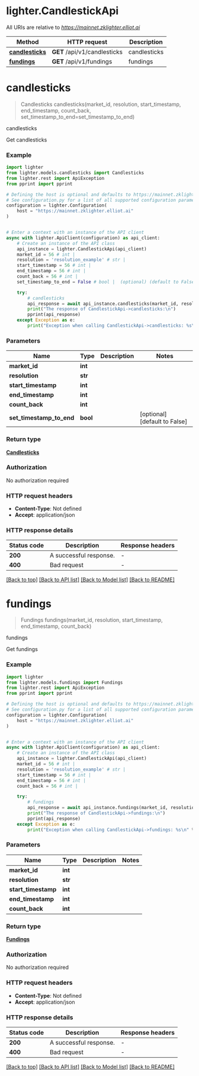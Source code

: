 # lighter.CandlestickApi

All URIs are relative to *https://mainnet.zklighter.elliot.ai*

Method | HTTP request | Description
------------- | ------------- | -------------
[**candlesticks**](CandlestickApi.md#candlesticks) | **GET** /api/v1/candlesticks | candlesticks
[**fundings**](CandlestickApi.md#fundings) | **GET** /api/v1/fundings | fundings


# **candlesticks**
> Candlesticks candlesticks(market_id, resolution, start_timestamp, end_timestamp, count_back, set_timestamp_to_end=set_timestamp_to_end)

candlesticks

Get candlesticks

### Example


```python
import lighter
from lighter.models.candlesticks import Candlesticks
from lighter.rest import ApiException
from pprint import pprint

# Defining the host is optional and defaults to https://mainnet.zklighter.elliot.ai
# See configuration.py for a list of all supported configuration parameters.
configuration = lighter.Configuration(
    host = "https://mainnet.zklighter.elliot.ai"
)


# Enter a context with an instance of the API client
async with lighter.ApiClient(configuration) as api_client:
    # Create an instance of the API class
    api_instance = lighter.CandlestickApi(api_client)
    market_id = 56 # int | 
    resolution = 'resolution_example' # str | 
    start_timestamp = 56 # int | 
    end_timestamp = 56 # int | 
    count_back = 56 # int | 
    set_timestamp_to_end = False # bool |  (optional) (default to False)

    try:
        # candlesticks
        api_response = await api_instance.candlesticks(market_id, resolution, start_timestamp, end_timestamp, count_back, set_timestamp_to_end=set_timestamp_to_end)
        print("The response of CandlestickApi->candlesticks:\n")
        pprint(api_response)
    except Exception as e:
        print("Exception when calling CandlestickApi->candlesticks: %s\n" % e)
```



### Parameters


Name | Type | Description  | Notes
------------- | ------------- | ------------- | -------------
 **market_id** | **int**|  | 
 **resolution** | **str**|  | 
 **start_timestamp** | **int**|  | 
 **end_timestamp** | **int**|  | 
 **count_back** | **int**|  | 
 **set_timestamp_to_end** | **bool**|  | [optional] [default to False]

### Return type

[**Candlesticks**](Candlesticks.md)

### Authorization

No authorization required

### HTTP request headers

 - **Content-Type**: Not defined
 - **Accept**: application/json

### HTTP response details

| Status code | Description | Response headers |
|-------------|-------------|------------------|
**200** | A successful response. |  -  |
**400** | Bad request |  -  |

[[Back to top]](#) [[Back to API list]](../README.md#documentation-for-api-endpoints) [[Back to Model list]](../README.md#documentation-for-models) [[Back to README]](../README.md)

# **fundings**
> Fundings fundings(market_id, resolution, start_timestamp, end_timestamp, count_back)

fundings

Get fundings

### Example


```python
import lighter
from lighter.models.fundings import Fundings
from lighter.rest import ApiException
from pprint import pprint

# Defining the host is optional and defaults to https://mainnet.zklighter.elliot.ai
# See configuration.py for a list of all supported configuration parameters.
configuration = lighter.Configuration(
    host = "https://mainnet.zklighter.elliot.ai"
)


# Enter a context with an instance of the API client
async with lighter.ApiClient(configuration) as api_client:
    # Create an instance of the API class
    api_instance = lighter.CandlestickApi(api_client)
    market_id = 56 # int | 
    resolution = 'resolution_example' # str | 
    start_timestamp = 56 # int | 
    end_timestamp = 56 # int | 
    count_back = 56 # int | 

    try:
        # fundings
        api_response = await api_instance.fundings(market_id, resolution, start_timestamp, end_timestamp, count_back)
        print("The response of CandlestickApi->fundings:\n")
        pprint(api_response)
    except Exception as e:
        print("Exception when calling CandlestickApi->fundings: %s\n" % e)
```



### Parameters


Name | Type | Description  | Notes
------------- | ------------- | ------------- | -------------
 **market_id** | **int**|  | 
 **resolution** | **str**|  | 
 **start_timestamp** | **int**|  | 
 **end_timestamp** | **int**|  | 
 **count_back** | **int**|  | 

### Return type

[**Fundings**](Fundings.md)

### Authorization

No authorization required

### HTTP request headers

 - **Content-Type**: Not defined
 - **Accept**: application/json

### HTTP response details

| Status code | Description | Response headers |
|-------------|-------------|------------------|
**200** | A successful response. |  -  |
**400** | Bad request |  -  |

[[Back to top]](#) [[Back to API list]](../README.md#documentation-for-api-endpoints) [[Back to Model list]](../README.md#documentation-for-models) [[Back to README]](../README.md)

